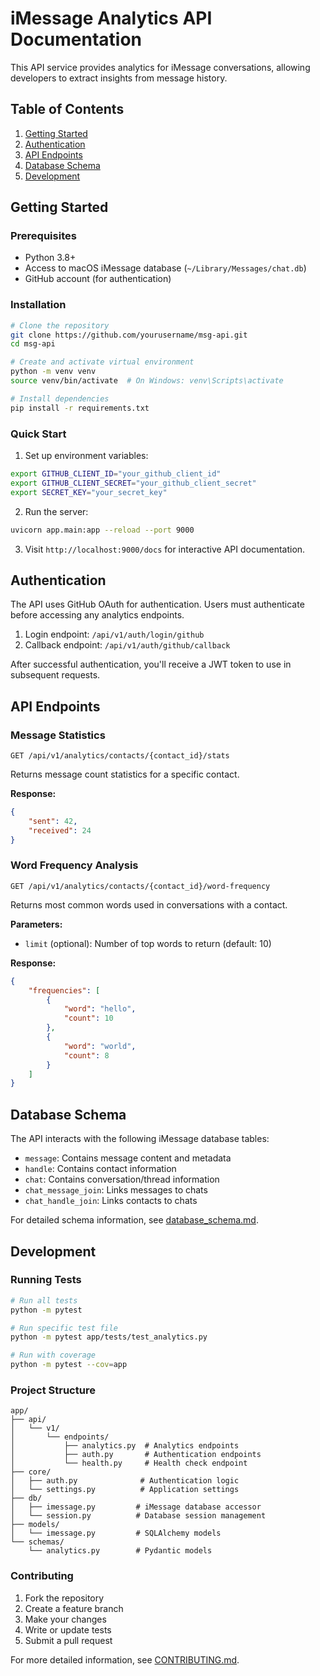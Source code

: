 # iMessage Analytics API Documentation

This API service provides analytics for iMessage conversations, allowing developers to extract insights from message history.

## Table of Contents

1. [Getting Started](#getting-started)
2. [Authentication](#authentication)
3. [API Endpoints](#api-endpoints)
4. [Database Schema](#database-schema)
5. [Development](#development)

## Getting Started

### Prerequisites

- Python 3.8+
- Access to macOS iMessage database (`~/Library/Messages/chat.db`)
- GitHub account (for authentication)

### Installation

```bash
# Clone the repository
git clone https://github.com/yourusername/msg-api.git
cd msg-api

# Create and activate virtual environment
python -m venv venv
source venv/bin/activate  # On Windows: venv\Scripts\activate

# Install dependencies
pip install -r requirements.txt
```

### Quick Start

1. Set up environment variables:
```bash
export GITHUB_CLIENT_ID="your_github_client_id"
export GITHUB_CLIENT_SECRET="your_github_client_secret"
export SECRET_KEY="your_secret_key"
```

2. Run the server:
```bash
uvicorn app.main:app --reload --port 9000
```

3. Visit `http://localhost:9000/docs` for interactive API documentation.

## Authentication

The API uses GitHub OAuth for authentication. Users must authenticate before accessing any analytics endpoints.

1. Login endpoint: `/api/v1/auth/login/github`
2. Callback endpoint: `/api/v1/auth/github/callback`

After successful authentication, you'll receive a JWT token to use in subsequent requests.

## API Endpoints

### Message Statistics

```http
GET /api/v1/analytics/contacts/{contact_id}/stats
```

Returns message count statistics for a specific contact.

**Response:**
```json
{
    "sent": 42,
    "received": 24
}
```

### Word Frequency Analysis

```http
GET /api/v1/analytics/contacts/{contact_id}/word-frequency
```

Returns most common words used in conversations with a contact.

**Parameters:**
- `limit` (optional): Number of top words to return (default: 10)

**Response:**
```json
{
    "frequencies": [
        {
            "word": "hello",
            "count": 10
        },
        {
            "word": "world",
            "count": 8
        }
    ]
}
```

## Database Schema

The API interacts with the following iMessage database tables:

- `message`: Contains message content and metadata
- `handle`: Contains contact information
- `chat`: Contains conversation/thread information
- `chat_message_join`: Links messages to chats
- `chat_handle_join`: Links contacts to chats

For detailed schema information, see [database_schema.md](database_schema.md).

## Development

### Running Tests

```bash
# Run all tests
python -m pytest

# Run specific test file
python -m pytest app/tests/test_analytics.py

# Run with coverage
python -m pytest --cov=app
```

### Project Structure

```
app/
├── api/
│   └── v1/
│       └── endpoints/
│           ├── analytics.py  # Analytics endpoints
│           ├── auth.py       # Authentication endpoints
│           └── health.py     # Health check endpoint
├── core/
│   ├── auth.py              # Authentication logic
│   └── settings.py          # Application settings
├── db/
│   ├── imessage.py         # iMessage database accessor
│   └── session.py          # Database session management
├── models/
│   └── imessage.py         # SQLAlchemy models
└── schemas/
    └── analytics.py        # Pydantic models
```

### Contributing

1. Fork the repository
2. Create a feature branch
3. Make your changes
4. Write or update tests
5. Submit a pull request

For more detailed information, see [CONTRIBUTING.md](CONTRIBUTING.md).